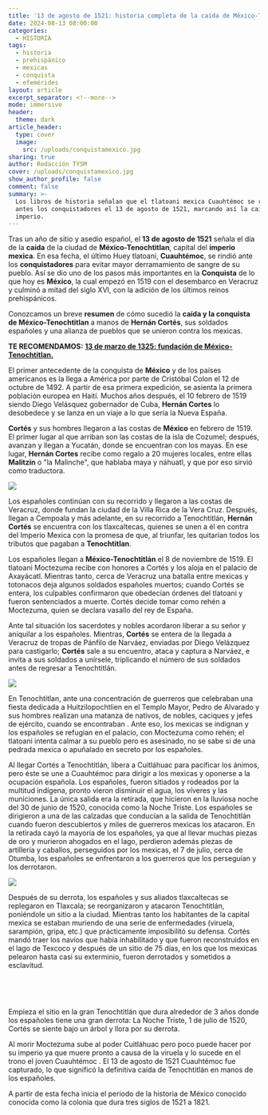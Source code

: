 ```yaml
---
title: '13 de agosto de 1521: historia completa de la caída de México-Tenochtitlan'
date: 2024-08-13 08:00:00
categories:
  - HISTORIA
tags:
  - historia
  - prehispánico
  - mexicas
  - conquista
  - efemérides
layout: article
excerpt_separator: <!--more-->
mode: immersive
header:
  theme: dark
article_header:
  type: cover
  image:
    src: /uploads/conquistamexico.jpg
sharing: true
author: Redacción TYSM
cover: /uploads/conquistamexico.jpg
show_author_profile: false
comment: false
summary: >-
  Los libros de historia señalan que el tlatoani mexica Cuauhtémoc se rindió
  antes los conquistadores el 13 de agosto de 1521, marcando así la caída de su
  imperio.
---
```

Tras un año de sitio y asedio español, el **13 de agosto de 1521** señala el día de la **caída** de la ciudad de **México-Tenochtitlan**, capital del **imperio mexica**. En esa fecha, el último Huey tlatoani, **Cuauhtémoc**, se rindió ante los **conquistadores** para evitar mayor derramamiento de sangre de su pueblo. Así se dio uno de los pasos más importantes en la **Conquista** de lo que hoy es **México**, la cual empezó en 1519 con el desembarco en Veracruz y culminó a mitad del siglo XVI, con la adición de los últimos reinos prehispánicos.

Conozcamos un breve **resumen** de cómo sucedió la **caída y la conquista de México-Tenochtitlan** a manos de **Hernán Cortés**, sus soldados españoles y una alianza de pueblos que se unieron contra los mexicas.

**TE RECOMENDAMOS:** [**13 de marzo de 1325: fundación de México-Tenochtitlan.**](https://blog.tonoysumariachi.com/historia/2024/03/13/13-de-marzo-de-1325-fundaci%C3%B3n-de-la-ciudad-de-m%C3%A9xico-tenochtitlan.html)

El primer antecedente de la conquista de **México** y de los países americanos es la llega a América por parte de Cristóbal Colon el 12 de octubre de 1492. A partir de esa primera expedición, se asienta la primera población europea en Haití. Muchos años después, el 10 febrero de 1519 siendo Diego Velásquez gobernador de Cuba, **Hernán Cortes** lo desobedece y se lanza en un viaje a lo que sería la Nueva España.

**Cortés** y sus hombres llegaron a las costas de **México** en febrero de 1519. El primer lugar al que arriban son las costas de la isla de Cozumel; después, avanzan y llegan a Yucatán, donde se encuentran con los mayas. En ese lugar, **Hernán Cortes** recibe como regalo a 20 mujeres locales, entre ellas **Malitzin** o "la Malinche", que hablaba maya y náhuatl, y que por eso sirvió como traductora.

![](https://upload.wikimedia.org/wikipedia/commons/thumb/b/b4/Hern%C3%A1n_Cort%C3%A9s_and_La_Malinche_1576_Dur%C3%A1n_Codex.jpg/640px-Hern%C3%A1n_Cort%C3%A9s_and_La_Malinche_1576_Dur%C3%A1n_Codex.jpg)

Los españoles continúan con su recorrido y llegaron a las costas de Veracruz, donde fundan la ciudad de la Villa Rica de la Vera Cruz. Después, llegan a Cempoala y más adelante, en su recorrido a Tenochtitlán, **Hernán Cortés** se encuentra con los tlaxcaltecas, quienes se unen a él en contra del Imperio Mexica con la promesa de que, al triunfar, les quitarían todos los tributos que pagaban a **Tenochtitlan**.

Los españoles llegan a **México-Tenochtitlán** el 8 de noviembre de 1519. El  tlatoani Moctezuma recibe con  honores a Cortés y los aloja en el palacio de Axayácatl. Mientras tanto, cerca de Veracruz una batalla entre mexicas y totonacos deja algunos soldados españoles muertos; cuando Cortés se entera, los culpables confirmaron que obedecían órdenes del tlatoani y fueron sentenciados a muerte. Cortés decide tomar como rehén a Moctezuma, quien se declara vasallo del rey de España.

Ante tal situación los sacerdotes y nobles acordaron liberar a su señor y aniquilar a los españoles. Mientras, **Cortés** se entera de la llegada a Veracruz de tropas de Pánfilo de Narváez, enviadas por Diego Velázquez para castigarlo; **Cortés** sale a su encuentro, ataca y captura a Narváez, e invita a sus soldados a unírsele, triplicando el número de sus soldados antes de regresar a Tenochtitlán.

![](https://upload.wikimedia.org/wikipedia/commons/thumb/7/72/Death_of_Moctezuma_taken_Hostage_by_Cort%C3%A9s_Painting.jpg/640px-Death_of_Moctezuma_taken_Hostage_by_Cort%C3%A9s_Painting.jpg)

En Tenochtitlan, ante una concentración de guerreros que celebraban una fiesta dedicada a Huitzilopochtlien en el Templo Mayor, Pedro de Alvarado y sus hombres realizan una matanza de nativos, de nobles, caciques y jefes de ejército, cuando se encontraban . Ante eso, los mexicas se indignan y los españoles se refugian en el palacio, con Moctezuma como rehén; el tlatoani intenta calmar a su pueblo pero es asesinado, no se sabe si de una pedrada mexica o apuñalado en secreto por los españoles.

Al llegar Cortés a Tenochtitlán, libera a Cuitláhuac para pacificar los ánimos, pero éste se une a Cuauhtémoc para dirigir a los mexicas y oponerse a la ocupación española. Los españoles, fueron sitiados y rodeados por la multitud indígena, pronto vieron disminuir el agua, los víveres y las municiones. La única salida era la retirada, que hicieron en la lluviosa noche del 30 de junio de 1520, conocida como la Noche Triste. Los españoles se dirigieron a una de las calzadas que conducían a la salida de Tenochtitlán cuando fueron descubiertos y miles de guerreros mexicas los atacaron. En la retirada cayó la mayoría de los españoles, ya que al llevar muchas piezas de oro y murieron ahogados en el lago, perdieron además piezas de artillería y caballos, perseguidos por los mexicas, el 7 de julio, cerca de Otumba, los españoles se enfrentaron a los guerreros que los perseguían y los derrotaron.

![](https://upload.wikimedia.org/wikipedia/commons/thumb/2/20/Conquista-de-M%C3%A9xico-por-Cort%C3%A9s-Tenochtitlan-Painting.png/1024px-Conquista-de-M%C3%A9xico-por-Cort%C3%A9s-Tenochtitlan-Painting.png)

Después de su derrota, los españoles y sus aliados tlaxcaltecas se replegaron en Tlaxcala; se reorganizaron y atacaron Tenochtitlán, poniéndole un sitio a la ciudad. Mientras tanto los habitantes de la capital mexica se estaban muriendo de una serie de enfermedades (viruela, sarampión, gripa, etc.) que prácticamente imposibilitó su defensa. Cortés mandó traer los navíos que había inhabilitado y que fueron reconstruidos en el lago de Texcoco y después de un sitio de 75 días, en los que los mexicas pelearon hasta casi su exterminio, fueron derrotados y sometidos a esclavitud.

&nbsp;

&nbsp;

Empieza el sitio en la gran Tenochtitlán que dura alrededor de 3 años donde los españoles tiene una gran derrota: La Noche Triste, 1 de julio de 1520, Cortés se siente bajo un árbol y llora por su derrota.

Al morir Moctezuma sube al poder Cuitláhuac pero poco puede hacer por su imperio ya que muere pronto a causa de la viruela y lo sucede en el trono el joven Cuauhtémoc . El 13 de agosto de 1521 Cuauhtémoc fue capturado, lo que significó la definitiva caída de Tenochtitlán en manos de los españoles.

A partir de esta fecha inicia el periodo de la historia de México conocido conocida como la colonia que dura tres siglos de 1521 a 1821.

&nbsp;